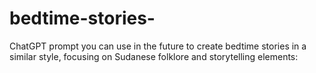 # bedtime-stories-
 ChatGPT prompt you can use in the future to create bedtime stories in a similar style, focusing on Sudanese folklore and storytelling elements:
